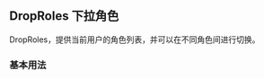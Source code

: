 <div class="demo-header">
<p class="overviewicon">
  <span class="wapi-business-droproles"/>
</p>

## DropRoles 下拉角色

<nova-uxlink widget-name="DropRoles"></nova-uxlink>

DropRoles，提供当前用户的角色列表，并可以在不同角色间进行切换。
</div>

### 基本用法

<nova-demo-view link="drop-roles/basic-usage"></nova-demo-view>

<br>

<nova-attributes link="drop-roles"></nova-attributes>
